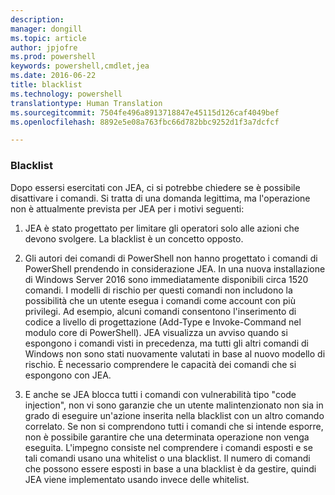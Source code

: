 ```yaml
---
description: 
manager: dongill
ms.topic: article
author: jpjofre
ms.prod: powershell
keywords: powershell,cmdlet,jea
ms.date: 2016-06-22
title: blacklist
ms.technology: powershell
translationtype: Human Translation
ms.sourcegitcommit: 7504fe496a8913718847e45115d126caf4049bef
ms.openlocfilehash: 8892e5e08a763fbc66d782bbc9252d1f3a7dcfcf

---
```


### Blacklist
Dopo essersi esercitati con JEA, ci si potrebbe chiedere se è possibile disattivare i comandi.
Si tratta di una domanda legittima, ma l'operazione non è attualmente prevista per JEA per i motivi seguenti:

1.  JEA è stato progettato per limitare gli operatori solo alle azioni che devono svolgere.
La blacklist è un concetto opposto.

2.  Gli autori dei comandi di PowerShell non hanno progettato i comandi di PowerShell prendendo in considerazione JEA.
In una nuova installazione di Windows Server 2016 sono immediatamente disponibili circa 1520 comandi.
I modelli di rischio per questi comandi non includono la possibilità che un utente esegua i comandi come account con più privilegi.
Ad esempio, alcuni comandi consentono l'inserimento di codice a livello di progettazione (Add-Type e Invoke-Command nel modulo core di PowerShell).
JEA visualizza un avviso quando si espongono i comandi visti in precedenza, ma tutti gli altri comandi di Windows non sono stati nuovamente valutati in base al nuovo modello di rischio.
È necessario comprendere le capacità dei comandi che si espongono con JEA.  

3.  E anche se JEA blocca tutti i comandi con vulnerabilità tipo "code injection", non vi sono garanzie che un utente malintenzionato non sia in grado di eseguire un'azione inserita nella blacklist con un altro comando correlato.
Se non si comprendono tutti i comandi che si intende esporre, non è possibile garantire che una determinata operazione non venga eseguita.
L'impegno consiste nel comprendere i comandi esposti e se tali comandi usano una whitelist o una blacklist.
Il numero di comandi che possono essere esposti in base a una blacklist è da gestire, quindi JEA viene implementato usando invece delle whitelist.




<!--HONumber=Aug16_HO3-->



